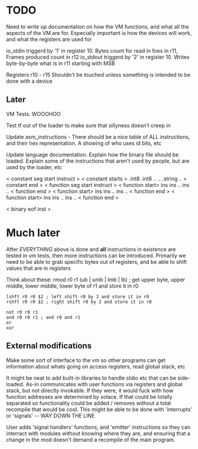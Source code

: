 # TODO

Need to write up documentation on how the VM functions, and what all the aspects of the VM are for. Especially important is how the devices will work, and what the registers are used for

io_stdin triggerd by '1' in register 10. Bytes count for read in foes in r11, Frames produced count in r12
io_stdout triggerd by '2' in register 10. Writes byte-by-byte what is in r11 starting with MSB

Registers r10 - r15 Shouldn't be touched unless something is intended to be done with a device

## Later

VM Tests. WOOOHOO 



Test tf out of the loader to make sure that sillyness doesn't creep in

Update asm_instructions - There should be a nice table of ALL instructions, and their hex representation.
A showing of who uses id bits, etc

Update language documentation. Explain how the binary file should be loaded. Explain some of the instructions that aren't used by people, but are used by the loader, etc

< constant seg start instruct >
< constant starts >
.int8 
.int8
..
..
.string
..
< constant end >
< function seg start instruct >
< function start>
ins
ins
..
ins
..
< function end >
< function start>
ins
ins
..
ins
..
< function end >
< function start>
ins
ins
..
ins
..
< function end >

< binary eof inst >
# Much later

After _EVERYTHING_ above is done and **all** instructions in existence are tested in vm tests, then more instructions can be introduced. Primarily we need to be able to grab specific bytes out of registers, and be able to shift values that are in registers

Think about these:
    rmod r0 r1 (ub | umb | lmb | lb) ; get upper byte, upper middle, lower middle, lower byte of r1 and store it in r0

    lshft r0 r0 $2 ; left shift r0 by 2 and store it in r0
    rshft r0 r0 $2 ; right shift r0 by 2 and store it in r0

    not r0 r0 r1 
    and r0 r0 r1 ; and r0 and r1
    or 
    xor


## External modifications

Make some sort of interface to the vm so other programs can get information about whats going on
access registers, read global stack, etc

It might be neat to add built-in libraries to handle stdio etc that can be side-loaded. As-in communicates with user functions via registers and global stack, but not directly invokable. If they were, it would fuck with how function addresses are determined by solace. If that could be totally separated so functionality could be added / removes  without a total recompile that would be cool. 
    This might be able to be done with 'interrupts' or 'signals' -- WAY DOWN THE LINE

User adds 'signal handlers' functions, and 'emitter' instructions so they can interract with modules without knowing where they are, and ensuring that a change in the mod doesn't demand a recompile of the main program.


